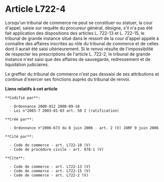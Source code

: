 # Article L722-4

Lorsqu'un tribunal de commerce ne peut se constituer ou statuer, la cour d'appel, saisie sur requête du procureur général,
désigne, s'il n'a pas été fait application des dispositions des articles L. 722-13 et L. 722-15, le tribunal de grande
instance situé dans le ressort de la cour d'appel appelé à connaître des affaires inscrites au rôle du tribunal de commerce
et de celles dont il aurait été saisi ultérieurement. Si le renvoi résulte de l'impossibilité de respecter les prescriptions
de l'article L. 722-2, le tribunal de grande instance n'est saisi que des affaires de sauvegarde, redressement et de
liquidation judiciaires. 

Le greffier du tribunal de commerce n'est pas dessaisi de ses attributions et continue d'exercer ses fonctions auprès du
tribunal de renvoi.

**Liens relatifs à cet article**

	**Codifié par**:

	  - Ordonnance 2000-912 2000-09-18
	  - Loi n°2003-7 2003-01-03 art. 50 I (ratification)

	**Créé par**:

	  - Ordonnance n°2006-673 du 8 juin 2006 - art. 2 (V) JORF 9 juin 2006

	**Cité par**:

	  - Code de commerce - art. L722-10 (V)
	  - Code de procédure civile - art. 878-1 (V)

	**Cite**:

	  - Code de commerce - art. L722-13 (V)
	  - Code de commerce - art. L722-15 (V)
	  - Code de commerce - art. L722-2 (V)

